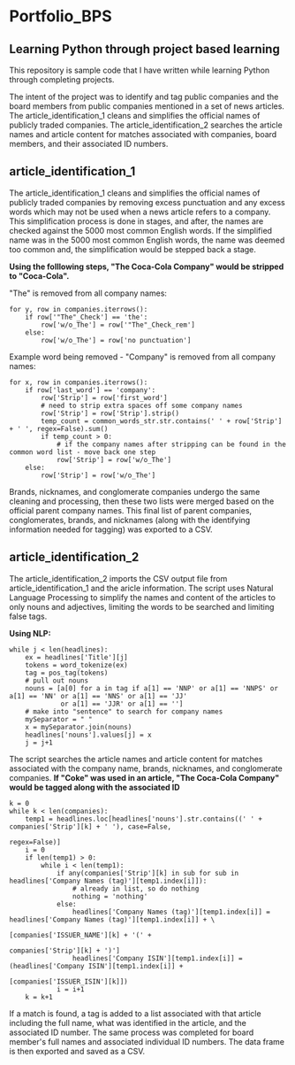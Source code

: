 # Portfolio_BPS
## Learning Python through project based learning

This repository is sample code that I have written while learning Python through completing projects. 

The intent of the project was to identify and tag public companies and the board members from public companies mentioned in a set of news articles. The article_identification_1 cleans and simplifies the official names of publicly traded companies. The article_identification_2 searches the article names and article content for matches associated with companies, board members, and their associated ID numbers.

## article_identification_1
The article_identification_1 cleans and simplifies the official names of publicly traded companies by removing excess punctuation and any excess words which may not be used when a news article refers to a company. This simplification process is done in stages, and after, the names are checked against the 5000 most common English words. If the simplified name was in the 5000 most common English words, the name was deemed too common and, the simplification would be stepped back a stage.

**Using the folllowing steps, "The Coca-Cola Company" would be stripped to "Coca-Cola".**

"The" is removed from all company names:
```
for y, row in companies.iterrows():
    if row['"The"_Check'] == 'the':
        row['w/o_The'] = row['"The"_Check_rem']
    else:
        row['w/o_The'] = row['no punctuation']
```

Example word being removed - "Company" is removed from all company names:
```
for x, row in companies.iterrows():
    if row['last_word'] == 'company':
        row['Strip'] = row['first_word']
        # need to strip extra spaces off some company names
        row['Strip'] = row['Strip'].strip()
        temp_count = common_words_str.str.contains(' ' + row['Strip'] + ' ', regex=False).sum()
        if temp_count > 0:
            # if the company names after stripping can be found in the common word list - move back one step
            row['Strip'] = row['w/o_The']
    else:
        row['Strip'] = row['w/o_The']
```

Brands, nicknames, and conglomerate companies undergo the same cleaning and processing, then these two lists were merged based on the official parent company names. This final list of parent companies, conglomerates, brands, and nicknames (along with the identifying information needed for tagging) was exported to a CSV. 

## article_identification_2
The article_identification_2 imports the CSV output file from article_identification_1 and the aricle information. The script uses Natural Language Processing to simplify the names and content of the articles to only nouns and adjectives, limiting the words to be searched and limiting false tags. 

**Using NLP:**
```
while j < len(headlines):
    ex = headlines['Title'][j]
    tokens = word_tokenize(ex)
    tag = pos_tag(tokens)
    # pull out nouns
    nouns = [a[0] for a in tag if a[1] == 'NNP' or a[1] == 'NNPS' or a[1] == 'NN' or a[1] == 'NNS' or a[1] == 'JJ'
             or a[1] == 'JJR' or a[1] == '']
    # make into "sentence" to search for company names
    mySeparator = " "
    x = mySeparator.join(nouns)
    headlines['nouns'].values[j] = x
    j = j+1
```
    
The script searches the article names and article content for matches associated with the company name, brands, nicknames, and conglomerate companies. **If "Coke" was used in an article, "The Coca-Cola Company" would be tagged along with the associated ID** 

```
k = 0
while k < len(companies):
    temp1 = headlines.loc[headlines['nouns'].str.contains((' ' + companies['Strip'][k] + ' '), case=False,
                                                          regex=False)]
    i = 0
    if len(temp1) > 0:
        while i < len(temp1):
            if any(companies['Strip'][k] in sub for sub in headlines['Company Names (tag)'][temp1.index[i]]):
                # already in list, so do nothing
                nothing = 'nothing'
            else:
                headlines['Company Names (tag)'][temp1.index[i]] = headlines['Company Names (tag)'][temp1.index[i]] + \
                                                                   [companies['ISSUER_NAME'][k] + '(' +
                                                                    companies['Strip'][k] + ')']
                headlines['Company ISIN'][temp1.index[i]] = (headlines['Company ISIN'][temp1.index[i]] +
                                                             [companies['ISSUER_ISIN'][k]])
            i = i+1
    k = k+1
```

If a match is found, a tag is added to a list associated with that article including the full name, what was identified in the article, and the associated ID number. The same process was completed for board member's full names and associated individual ID numbers. The data frame is then exported and saved as a CSV.
